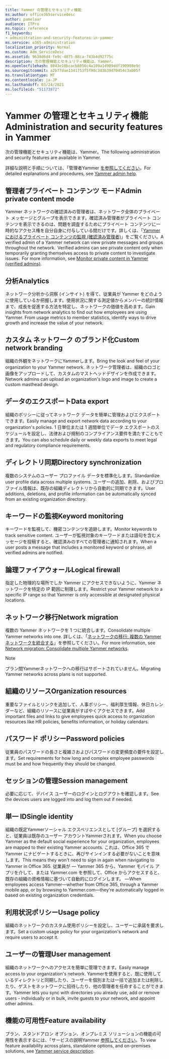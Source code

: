 ```yaml
---
title: Yammer の管理とセキュリティ機能
ms.author: office365servicedesc
author: pamelaar
audience: ITPro
ms.topic: reference
f1_keywords:
- administration-and-security-features-in-yammer
ms.service: o365-administration
localization_priority: Normal
ms.custom: Adm_ServiceDesc
ms.assetid: 9638d6d4-fe9c-4075-88ca-743b4d92775c
description: 次の管理機能とセキュリティ機能は、Yammer。
ms.openlocfilehash: 8043e18bcacb8056c4a109a1d909ddf190908e9c
ms.sourcegitcommit: a2b77dae1341753f5f98c3d3b39d70454c3ab05f
ms.translationtype: MT
ms.contentlocale: ja-JP
ms.lasthandoff: 03/24/2021
ms.locfileid: "51173872"
---
```

# <a name="administration-and-security-features-in-yammer"></a><span data-ttu-id="3dc6c-103">Yammer の管理とセキュリティ機能</span><span class="sxs-lookup"><span data-stu-id="3dc6c-103">Administration and security features in Yammer</span></span>

<span data-ttu-id="3dc6c-104">次の管理機能とセキュリティ機能は、Yammer。</span><span class="sxs-lookup"><span data-stu-id="3dc6c-104">The following administration and security features are available in Yammer.</span></span>
  
<span data-ttu-id="3dc6c-105">詳細な説明と手順については、「管理者Yammer [を参照してください](/yammer/)。</span><span class="sxs-lookup"><span data-stu-id="3dc6c-105">For detailed explanations and procedures, see [Yammer admin help](/yammer/).</span></span>

## <a name="admin-private-content-mode"></a><span data-ttu-id="3dc6c-106">管理者プライベート コンテンツ モード</span><span class="sxs-lookup"><span data-stu-id="3dc6c-106">Admin private content mode</span></span>

<span data-ttu-id="3dc6c-p101">Yammer ネットワークの確認済みの管理者は、ネットワーク全体のプライベート メッセージとグループを表示できます。確認済み管理者がプライベート コンテンツを表示できるのは、問題を調査するためにプライベート コンテンツに一時的なアクセス権を自分自身に付与している間だけです。詳しくは、「[Yammer におけるプライベート コンテンツの監視 (確認済み管理者)](/yammer/manage-security-and-compliance/monitor-private-content)」をご覧ください。</span><span class="sxs-lookup"><span data-stu-id="3dc6c-p101">A verified admin of a Yammer network can view private messages and groups throughout the network.  Verified admins can see private content only when temporarily granting themselves access to private content to investigate issues.  For more information, see [Monitor private content in Yammer (verified admins)](/yammer/manage-security-and-compliance/monitor-private-content).</span></span>

## <a name="analytics"></a><span data-ttu-id="3dc6c-110">分析</span><span class="sxs-lookup"><span data-stu-id="3dc6c-110">Analytics</span></span>

<span data-ttu-id="3dc6c-p102">ネットワーク分析から洞察 (インサイト) を得て、従業員が Yammer をどのように使用しているか把握します。使用状況に関する測定値からメンバーの統計情報まで、成長を促進する方法を特定し、ネットワークの価値を高めます。</span><span class="sxs-lookup"><span data-stu-id="3dc6c-p102">Gain insights from network analytics to find out how employees are using Yammer. From usage metrics to member statistics, identify ways to drive growth and increase the value of your network.</span></span>

## <a name="custom-network-branding"></a><span data-ttu-id="3dc6c-113">カスタム ネットワーク のブランド化</span><span class="sxs-lookup"><span data-stu-id="3dc6c-113">Custom network branding</span></span>

<span data-ttu-id="3dc6c-114">組織の外観をネットワークにYammerします。</span><span class="sxs-lookup"><span data-stu-id="3dc6c-114">Bring the look and feel of your organization to your Yammer network.</span></span> <span data-ttu-id="3dc6c-115">ネットワーク管理者は、組織のロゴと画像をアップロードして、カスタムのマストヘッドデザインを作成できます。</span><span class="sxs-lookup"><span data-stu-id="3dc6c-115">Network admins can upload an organization's logo and image to create a custom masthead design.</span></span>

## <a name="data-export"></a><span data-ttu-id="3dc6c-116">データのエクスポート</span><span class="sxs-lookup"><span data-stu-id="3dc6c-116">Data export</span></span>

<span data-ttu-id="3dc6c-117">組織のポリシーに従ってネットワーク データを簡単に管理およびエクスポートできます。</span><span class="sxs-lookup"><span data-stu-id="3dc6c-117">Easily manage and export network data according to your organization's policies.</span></span> <span data-ttu-id="3dc6c-118">1 日単位または 1 週間単位でデータ エクスポートのスケジュールを設定し、法律および規制のコンプライアンス要件を満たすこともできます。</span><span class="sxs-lookup"><span data-stu-id="3dc6c-118">You can also schedule daily or weekly data exports to meet legal and regulatory compliance requirements.</span></span>
  
## <a name="directory-synchronization"></a><span data-ttu-id="3dc6c-119">ディレクトリ同期</span><span class="sxs-lookup"><span data-stu-id="3dc6c-119">Directory synchronization</span></span>

<span data-ttu-id="3dc6c-120">複数のシステムのユーザー プロファイル データを標準化します。</span><span class="sxs-lookup"><span data-stu-id="3dc6c-120">Standardize user profile data across multiple systems.</span></span> <span data-ttu-id="3dc6c-121">ユーザーの追加、削除、およびプロファイル情報は、既存の組織ディレクトリから自動的に同期できます。</span><span class="sxs-lookup"><span data-stu-id="3dc6c-121">User additions, deletions, and profile information can be automatically synced from an existing organization directory.</span></span>

## <a name="keyword-monitoring"></a><span data-ttu-id="3dc6c-122">キーワードの監視</span><span class="sxs-lookup"><span data-stu-id="3dc6c-122">Keyword monitoring</span></span>

<span data-ttu-id="3dc6c-123">キーワードを監視して、機密コンテンツを追跡します。</span><span class="sxs-lookup"><span data-stu-id="3dc6c-123">Monitor keywords to track sensitive content.</span></span> <span data-ttu-id="3dc6c-124">ユーザーが監視対象のキーワードまたは語句を含むメッセージを投稿すると、確認済みのすべての管理者に通知されます。</span><span class="sxs-lookup"><span data-stu-id="3dc6c-124">When a user posts a message that includes a monitored keyword or phrase, all verified admins are notified.</span></span>

## <a name="logical-firewall"></a><span data-ttu-id="3dc6c-125">論理ファイアウォール</span><span class="sxs-lookup"><span data-stu-id="3dc6c-125">Logical firewall</span></span>

<span data-ttu-id="3dc6c-126">指定した物理的な場所でしか Yammer にアクセスできないように、Yammer ネットワークを特定の IP 範囲に制限します。</span><span class="sxs-lookup"><span data-stu-id="3dc6c-126">Restrict your Yammer network to a specific IP range so that Yammer is only accessible at designated physical locations.</span></span>

## <a name="network-migration"></a><span data-ttu-id="3dc6c-127">ネットワーク移行</span><span class="sxs-lookup"><span data-stu-id="3dc6c-127">Network migration</span></span>

<span data-ttu-id="3dc6c-128">複数の Yammer ネットワークを 1 つに統合します。</span><span class="sxs-lookup"><span data-stu-id="3dc6c-128">Consolidate multiple Yammer networks into one.</span></span> <span data-ttu-id="3dc6c-129">詳しくは、「[ネットワークの移行: 複数の Yammer ネットワークを統合する](/yammer/configure-your-yammer-network/consolidate-multiple-yammer-networks)」を参照してください。</span><span class="sxs-lookup"><span data-stu-id="3dc6c-129">For more information, see [Network migration: Consolidate multiple Yammer networks](/yammer/configure-your-yammer-network/consolidate-multiple-yammer-networks).</span></span>
  
> [!NOTE]
> <span data-ttu-id="3dc6c-130">プラン間Yammerネットワークへの移行はサポートされていません。</span><span class="sxs-lookup"><span data-stu-id="3dc6c-130">Migrating Yammer networks across plans is not supported.</span></span> 

## <a name="organization-resources"></a><span data-ttu-id="3dc6c-131">組織のリソース</span><span class="sxs-lookup"><span data-stu-id="3dc6c-131">Organization resources</span></span>

<span data-ttu-id="3dc6c-132">重要なファイルとリンクを追加して、人事ポリシー、福利厚生情報、休日カレンダーなど、組織のリソースに従業員がすばやくアクセスできます。</span><span class="sxs-lookup"><span data-stu-id="3dc6c-132">Add important files and links to give employees quick access to organization resources like HR policies, benefits information, or holiday calendars.</span></span>
  
## <a name="password-policies"></a><span data-ttu-id="3dc6c-133">パスワード ポリシー</span><span class="sxs-lookup"><span data-stu-id="3dc6c-133">Password policies</span></span>

<span data-ttu-id="3dc6c-134">従業員のパスワードの長さと複雑さおよびパスワードの変更頻度の要件を設定します。</span><span class="sxs-lookup"><span data-stu-id="3dc6c-134">Set requirements for how long and complex employee passwords must be and how frequently they should be changed.</span></span>
  
## <a name="session-management"></a><span data-ttu-id="3dc6c-135">セッションの管理</span><span class="sxs-lookup"><span data-stu-id="3dc6c-135">Session management</span></span>

<span data-ttu-id="3dc6c-136">必要に応じて、デバイス ユーザーのログインとログアウトを確認します。</span><span class="sxs-lookup"><span data-stu-id="3dc6c-136">See the devices users are logged into and log them out if needed.</span></span>

## <a name="single-identity"></a><span data-ttu-id="3dc6c-137">単一 ID</span><span class="sxs-lookup"><span data-stu-id="3dc6c-137">Single identity</span></span>

<span data-ttu-id="3dc6c-138">組織の既定Yammerソーシャル エクスペリエンスとして [グループ] を選択すると、従業員は既存のユーザー アカウントYammerされます。</span><span class="sxs-lookup"><span data-stu-id="3dc6c-138">When you choose Yammer as the default social experience for your organization, employees are mapped to their existing Yammer accounts.</span></span> <span data-ttu-id="3dc6c-139">これは、Office 365 で Yammer にナビゲートするときに、再びサインインする必要がないことを意味します。</span><span class="sxs-lookup"><span data-stu-id="3dc6c-139">This means they won't need to sign in again when navigating to Yammer in Office 365.</span></span> <span data-ttu-id="3dc6c-140">従業員が &mdash; Yammer 365 から、Yammer モバイル アプリを介して、または Yammer.com を参照して、Office からアクセスすると、既存の組織の資格情報に基づいて自動的にログインします。 &mdash;</span><span class="sxs-lookup"><span data-stu-id="3dc6c-140">When employees access Yammer&mdash;whether from Office 365, through a Yammer mobile app, or by browsing to Yammer.com&mdash;they're automatically logged in based on existing organization credentials.</span></span>

## <a name="usage-policy"></a><span data-ttu-id="3dc6c-141">利用状況ポリシー</span><span class="sxs-lookup"><span data-stu-id="3dc6c-141">Usage policy</span></span>

<span data-ttu-id="3dc6c-142">組織のネットワークのカスタム使用ポリシーを設定し、ユーザーに承諾を要求します。</span><span class="sxs-lookup"><span data-stu-id="3dc6c-142">Set a custom usage policy for your organization's network and require users to accept it.</span></span>

## <a name="user-management"></a><span data-ttu-id="3dc6c-143">ユーザーの管理</span><span class="sxs-lookup"><span data-stu-id="3dc6c-143">User management</span></span>

<span data-ttu-id="3dc6c-144">組織のネットワークへのアクセスを簡単に管理できます。</span><span class="sxs-lookup"><span data-stu-id="3dc6c-144">Easily manage access to your organization's network.</span></span> <span data-ttu-id="3dc6c-145">Yammerを使用すると、既に使用しているディレクトリと同期したり、ユーザーを個別または一括で追加または削除したり、ゲストをネットワークに招待したり、他の管理者を任命することができます。</span><span class="sxs-lookup"><span data-stu-id="3dc6c-145">Yammer lets you sync with directories you already use, add or remove users - individually or in bulk, invite guests to your network, and appoint other admins.</span></span>

## <a name="feature-availability"></a><span data-ttu-id="3dc6c-146">機能の可用性</span><span class="sxs-lookup"><span data-stu-id="3dc6c-146">Feature availability</span></span>

<span data-ttu-id="3dc6c-147">プラン、スタンドアロン オプション、オンプレミス ソリューションの機能の可用性を表示するには、「サービスの説明Yammer [参照してください](yammer-service-description.md)。</span><span class="sxs-lookup"><span data-stu-id="3dc6c-147">To view feature availability across plans, standalone options, and on-premises solutions, see [Yammer service description](yammer-service-description.md).</span></span>
